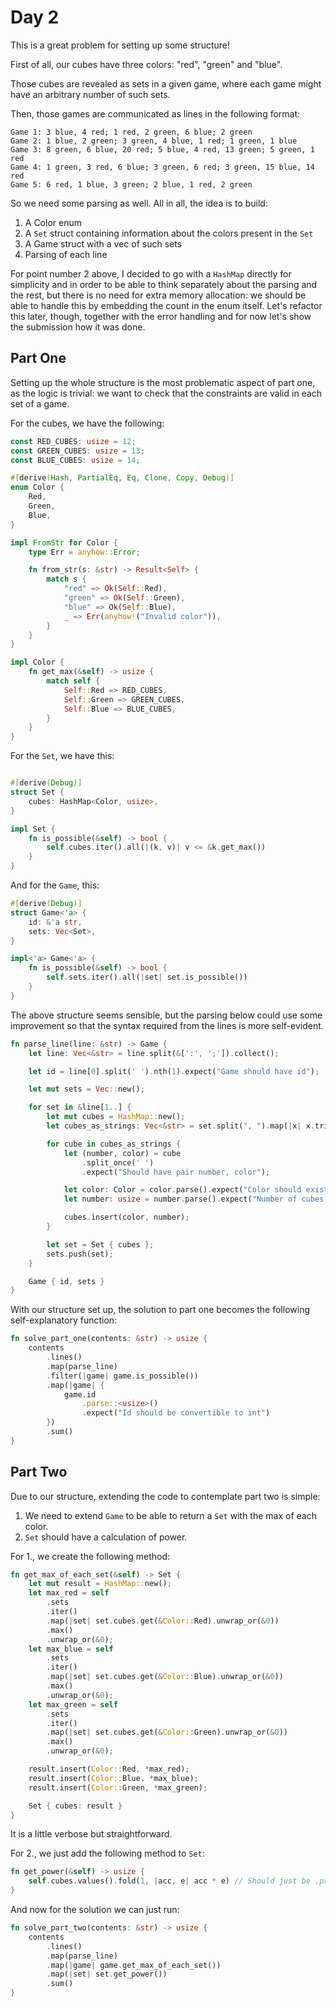 # Day 2

This is a great problem for setting up some structure!

First of all, our cubes have three colors: "red", "green" and "blue".

Those cubes are revealed as sets in a given game, where each game might have an
arbitrary number of such sets.

Then, those games are communicated as lines in the following format:

```
Game 1: 3 blue, 4 red; 1 red, 2 green, 6 blue; 2 green
Game 2: 1 blue, 2 green; 3 green, 4 blue, 1 red; 1 green, 1 blue
Game 3: 8 green, 6 blue, 20 red; 5 blue, 4 red, 13 green; 5 green, 1 red
Game 4: 1 green, 3 red, 6 blue; 3 green, 6 red; 3 green, 15 blue, 14 red
Game 5: 6 red, 1 blue, 3 green; 2 blue, 1 red, 2 green
```

So we need some parsing as well. All in all, the idea is to build:

1. A Color enum
1. A `Set` struct containing information about the colors present in the `Set`
1. A Game struct with a vec of such sets
1. Parsing of each line

For point number 2 above, I decided to go with a `HashMap` directly for simplicity and
in order to be able to think separately about the parsing and the rest, but there
is no need for extra memory allocation: we should be able to handle this by embedding
the count in the enum itself. Let's refactor this later, though, together with the error
handling and for now let's show the submission how it was done.

## Part One

Setting up the whole structure is the most problematic aspect of part one, as the logic
is trivial: we want to check that the constraints are valid in each set of a game.

For the cubes, we have the following:

```rust
const RED_CUBES: usize = 12;
const GREEN_CUBES: usize = 13;
const BLUE_CUBES: usize = 14;

#[derive(Hash, PartialEq, Eq, Clone, Copy, Debug)]
enum Color {
    Red,
    Green,
    Blue,
}

impl FromStr for Color {
    type Err = anyhow::Error;

    fn from_str(s: &str) -> Result<Self> {
        match s {
            "red" => Ok(Self::Red),
            "green" => Ok(Self::Green),
            "blue" => Ok(Self::Blue),
            _ => Err(anyhow!("Invalid color")),
        }
    }
}

impl Color {
    fn get_max(&self) -> usize {
        match self {
            Self::Red => RED_CUBES,
            Self::Green => GREEN_CUBES,
            Self::Blue => BLUE_CUBES,
        }
    }
}
```

For the `Set`, we have this:

```rust

#[derive(Debug)]
struct Set {
    cubes: HashMap<Color, usize>,
}

impl Set {
    fn is_possible(&self) -> bool {
        self.cubes.iter().all(|(k, v)| v <= &k.get_max())
    }
}
```

And for the `Game`, this:

```rust
#[derive(Debug)]
struct Game<'a> {
    id: &'a str,
    sets: Vec<Set>,
}

impl<'a> Game<'a> {
    fn is_possible(&self) -> bool {
        self.sets.iter().all(|set| set.is_possible())
    }
}
```

The above structure seems sensible, but the parsing below could use some improvement
so that the syntax required from the lines is more self-evident.

```rust
fn parse_line(line: &str) -> Game {
    let line: Vec<&str> = line.split(&[':', ';']).collect();

    let id = line[0].split(' ').nth(1).expect("Game should have id");

    let mut sets = Vec::new();

    for set in &line[1..] {
        let mut cubes = HashMap::new();
        let cubes_as_strings: Vec<&str> = set.split(", ").map(|x| x.trim()).collect();

        for cube in cubes_as_strings {
            let (number, color) = cube
                .split_once(' ')
                .expect("Should have pair number, color");

            let color: Color = color.parse().expect("Color should exist");
            let number: usize = number.parse().expect("Number of cubes should make sense");

            cubes.insert(color, number);
        }

        let set = Set { cubes };
        sets.push(set);
    }

    Game { id, sets }
}
```

With our structure set up, the solution to part one becomes the following
self-explanatory function:

```rust
fn solve_part_one(contents: &str) -> usize {
    contents
        .lines()
        .map(parse_line)
        .filter(|game| game.is_possible())
        .map(|game| {
            game.id
                .parse::<usize>()
                .expect("Id should be convertible to int")
        })
        .sum()
}
```

## Part Two

Due to our structure, extending the code to contemplate part two is simple:

1. We need to extend `Game` to be able to return a `Set` with the max of each color.
1. `Set` should have a calculation of power.

For 1., we create the following method:

```rust
fn get_max_of_each_set(&self) -> Set {
    let mut result = HashMap::new();
    let max_red = self
        .sets
        .iter()
        .map(|set| set.cubes.get(&Color::Red).unwrap_or(&0))
        .max()
        .unwrap_or(&0);
    let max_blue = self
        .sets
        .iter()
        .map(|set| set.cubes.get(&Color::Blue).unwrap_or(&0))
        .max()
        .unwrap_or(&0);
    let max_green = self
        .sets
        .iter()
        .map(|set| set.cubes.get(&Color::Green).unwrap_or(&0))
        .max()
        .unwrap_or(&0);

    result.insert(Color::Red, *max_red);
    result.insert(Color::Blue, *max_blue);
    result.insert(Color::Green, *max_green);

    Set { cubes: result }
}
```

It is a little verbose but straightforward.

For 2., we just add the following method to `Set`:

```rust
fn get_power(&self) -> usize {
    self.cubes.values().fold(1, |acc, e| acc * e) // Should just be .product().
}
```

And now for the solution we can just run:

```rust
fn solve_part_two(contents: &str) -> usize {
    contents
        .lines()
        .map(parse_line)
        .map(|game| game.get_max_of_each_set())
        .map(|set| set.get_power())
        .sum()
}
```
